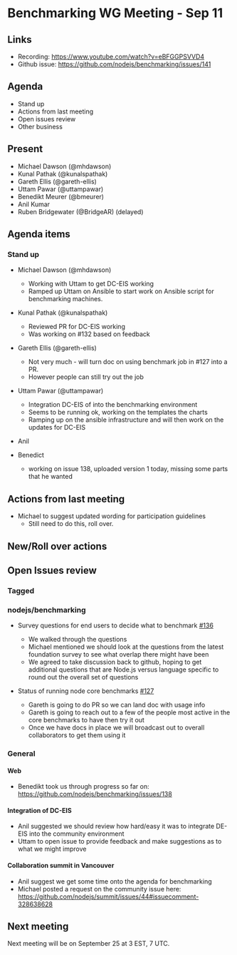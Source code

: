 # Benchmarking WG Meeting - Sep 11

## Links
* Recording: https://www.youtube.com/watch?v=eBFGGPSVVD4
* Github issue: https://github.com/nodejs/benchmarking/issues/141

## Agenda
* Stand up
* Actions from last meeting
* Open issues review
* Other business

## Present
* Michael Dawson (@mhdawson)
* Kunal Pathak (@kunalspathak)
* Gareth Ellis (@gareth-ellis)
* Uttam Pawar (@uttampawar)
* Benedikt Meurer (@bmeurer)
* Anil Kumar
* Ruben Bridgewater (@BridgeAR) (delayed)

## Agenda items
### Stand up
* Michael Dawson (@mhdawson)
  * Working with Uttam to get DC-EIS working
  * Ramped up Uttam on Ansible to start work on Ansible script for
    benchmarking machines.
 
* Kunal Pathak (@kunalspathak)
  * Reviewed PR for DC-EIS working
  * Was working on #132 based on feedback 

* Gareth Ellis (@gareth-ellis)
  * Not very much - will turn doc on using benchmark job in #127 into a PR. 
  * However people can still try out the job
  
* Uttam Pawar (@uttampawar)
  * Integration DC-EIS of into the benchmarking environment
  * Seems to be running ok, working on the templates the charts
  * Ramping up on the ansible infrastructure and will then work on the
    updates for DC-EIS

* Anil 

* Benedict 
  * working on issue 138, uploaded version 1 today, missing some parts that he wanted

## Actions from last meeting

* Michael to suggest updated wording for participation guidelines
  * Still need to do this, roll over.

## New/Roll over actions

## Open Issues review
### Tagged

### nodejs/benchmarking

* Survey questions for end users to decide what to benchmark [#136](https://github.com/nodejs/benchmarking/issues/136)
  * We walked through the questions
  * Michael mentioned we should look at the questions from the latest
    foundation survey to see what overlap there might have been
  * We agreed to take discussion back to github, hoping to get
    additional questions that are Node.js versus language specific to round
    out the overall set of questions

* Status of running node core benchmarks [#127](https://github.com/nodejs/benchmarking/issues/127)
  * Gareth is going to do PR so we can land doc with usage info
  * Gareth is going to reach out to a few of the people most active in
    the core benchmarks to have then try it out
  * Once we have docs in place we will broadcast out to overall collaborators to get them using it


### General

#### Web
* Benedikt took us through progress so far on:
  https://github.com/nodejs/benchmarking/issues/138

#### Integration of DC-EIS
* Anil suggested we should review how hard/easy it was to integrate DE-EIS
  into the community environment
* Uttam to open issue to provide feedback and make suggestions as to
  what we might improve

#### Collaboration summit in Vancouver

* Anil suggest we get some time onto the agenda for benchmarking
* Michael posted a request on the community issue here:
  https://github.com/nodejs/summit/issues/44#issuecomment-328638628

## Next meeting
Next meeting will be on September 25 at 3 EST, 7 UTC.

